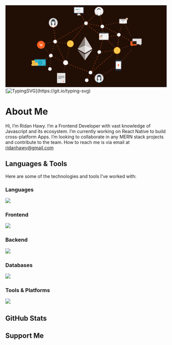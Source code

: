 <img src="./assets/background.svg" width="100%" height="50%"/> [![TypingSVG](https://readme-typing-svg.demolab.com?lines=RIDAN+HAWY+HERE;)](https://git.io/typing-svg)

# About Me

Hi, I’m Ridan Hawy.
I’m a Frontend Developer with vast knowledge of Javascript and its ecosystem.
I’m currently working on React Native to build cross-platform Apps.
I’m looking to collaborate in any MERN stack projects and contribute to the team.
How to reach me is via email at ridanhawy@gmail.com

## Languages & Tools

Here are some of the technologies and tools I've worked with:

### Languages

<p align="left">
  <img src="https://skillicons.dev/icons?i=js,ts,python,html,css,java" />
</p>

### Frontend

<p align="left">
  <img src="https://skillicons.dev/icons?i=react,nextjs,redux,tailwind,materialui" />
</p>

### Backend

<p align="left">
  <img src="https://skillicons.dev/icons?i=nodejs,express,django,flask" />
</p>

### Databases

<p align="left">
  <img src="https://skillicons.dev/icons?i=mongodb,postgresql,mysql,firebase" />
</p>

### Tools & Platforms

<p align="left">
  <img src="https://skillicons.dev/icons?i=git,github,vscode,docker,aws,netlify,vercel" />
</p>


## GitHub Stats

## Support Me